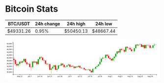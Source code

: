 # Bitcoin Stats

BTC/USDT|24h change|24h high|24h low|
|---|---|---|---|
|$49331.26|0.95%|$50450.13|$48667.44|

<img src="./chart.svg">
